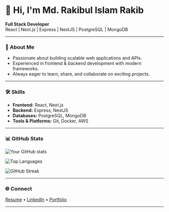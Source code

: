 # 👋 Hi, I'm Md. Rakibul Islam Rakib

**Full Stack Developer**  
React | Next.js | Express | NestJS | PostgreSQL | MongoDB  

---

### 🚀 About Me
- Passionate about building scalable web applications and APIs.  
- Experienced in frontend & backend development with modern frameworks.  
- Always eager to learn, share, and collaborate on exciting projects. 

---

### 🛠 Skills
- **Frontend:** React, Next.js  
- **Backend:** Express, NestJS  
- **Databases:** PostgreSQL, MongoDB
- **Tools & Platforms:** Git, Docker, AWS

---

### 📊 GitHub Stats
![Your GitHub stats](https://github-readme-stats.vercel.app/api?username=Rakib1415&show_icons=true&theme=default&hide_border=true)

![Top Languages](https://github-readme-stats.vercel.app/api/top-langs/?username=Rakib1415&layout=compact&theme=default&hide_border=true)

![GitHub Streak](https://streak-stats.demolab.com?user=Rakib1415&theme=default&hide_border=true)

---

### 🌐 Connect
[Resume](https://drive.google.com/file/d/1vab5FGlxmG8KTt5hcW6qLCes72U0ZUyG/view?usp=sharing) • [LinkedIn](https://www.linkedin.com/in/md-rakibul-islam-1a2574170/) •  [Portfolio](https://www.linkedin.com/in/md-rakibul-islam-1a2574170/)

---
